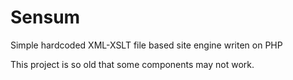 # Sensum

Simple hardcoded XML-XSLT file based site engine writen on PHP

This project is so old that some components may not work.
